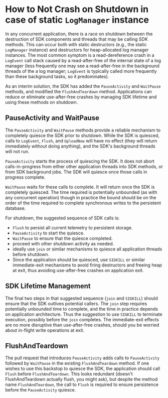 
# How to Not Crash on Shutdown in case of static `LogManager` instance

In any concurrent application, there is a race on shutdown between the destruction of SDK components and threads that may be calling SDK methods. This can occur both with static destructors (e.g., the static `LogManager` instance) and destructors for heap-allocated log manager instances. The most common symptom is a read-dereference crash in a `LogEvent` call stack caused by a read-after-free of the internal state of a log manager (less frequently one may see a read-after-free in the background threads of the a log manager; `LogEvent` is typically called more frequently than these background tasks, so it predominates).

As an interim solution, the SDK has added the `PauseActivity` and `WaitPause` methods, and modified the `FlushAndTeardown` method. Applications can reduce or eliminate use-after-free crashes by managing SDK lifetime and using these methods on shutdown.

## PauseActivity and WaitPause

The `PauseActivity` and `WaitPause` methods provide a reliable mechanism to completely quiesce the SDK prior to shutdown. While the SDK is quiesced, calls to `LogEvent`, `Flush`, and `UploadNow` will have no effect (they will return immediately without doing anything), and the SDK's background threads will not run.

`PauseActivity` starts the process of quiescing the SDK. It does not abort calls-in-progress from either other application threads into SDK methods, or from SDK background jobs. The SDK will quiesce once those calls in progress complete.

`WaitPause` waits for these calls to complete. It will return once the SDK is completely quiesced. The time required is potentially unbounded (as with any concurrent operation) though in practice the bound should be on the order of the time required to complete synchronous writes to the persistent database.

For shutdown, the suggested sequence of SDK calls is:

- `Flush` to persist all current telemetry to persistent storage.
- `PauseActivity` to start the quiesce.
- `WaitPause` to ensure that the quiesce completed.
- proceed with other shutdown activity as needed.
- ideally use `join` or similar mechanisms to quiesce all application threads before shutdown.
- Since the application should be quiesced, use `SIGKILL` or similar immediate-exit mechanisms to avoid firing destructors and freeing heap at exit, thus avoiding use-after-free crashes on application exit.

## SDK Lifetime Management

The final two steps in that suggested sequence (`join` and `SIGKILL`) should ensure that the SDK outlives potential callers. The `join` step requires potentially unbounded time to complete, and the time in practice depends on application architecture. Thus the suggestion to use `SIGKILL` to terminate execution, possibly before the `join` completes. The immediate-exit effects are no more disruptive than use-after-free crashes, should you be worried about in-flight write operations at exit.

## FlushAndTeardown

The pull request that introduces `PauseActivity` adds calls to `PauseActivity` followed by `WaitPause` in the existing `FlushAndTeardown` method. If one wishes to use this backstop to quiesce the SDK, the application should call `Flush` before `FlushAndTeardown`. This looks redundant (doesn't FlushAndTeardown actually flush, you might ask), but despite the method name `FlushAndTeardown`, the call to `Flush` is required to ensure persistence before the `PauseActivity` quiesce.
